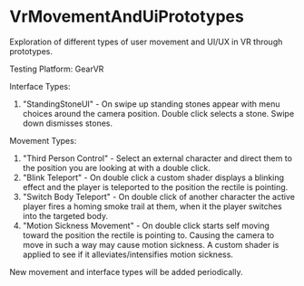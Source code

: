 # VrMovementAndUiPrototypes
Exploration of different types of user movement and UI/UX in VR through prototypes.

Testing Platform: GearVR

Interface Types:

1. "StandingStoneUI" - On swipe up standing stones appear with menu choices around the camera position. Double click selects a stone. Swipe down dismisses stones.

Movement Types:

1. "Third Person Control" - Select an external character and direct them to the position you are looking at with a double click.
2. "Blink Teleport" - On double click a custom shader displays a blinking effect and the player is teleported to the position the rectile is pointing.
2. "Switch Body Teleport" - On double click of another character the active player fires a homing smoke trail at them, when it the player switches into the targeted body.
3. "Motion Sickness Movement" - On double click starts self moving toward the position the rectile is pointing to. Causing the camera to move in such a way may cause motion sickness. A custom shader is applied to see if it alleviates/intensifies motion sickness.


New movement and interface types will be added periodically.
